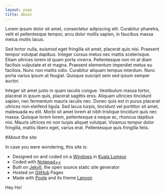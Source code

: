 ```yaml
---
layout: page
title: About
---
```


<p class="message">
  Lorem ipsum dolor sit amet, consectetur adipiscing elit. Curabitur pharetra, velit et pellentesque tempor, arcu dolor mollis sapien, in faucibus massa metus mollis lacus.
</p>

Sed tortor nulla, euismod eget fringilla sit amet, placerat quis nisi. Praesent tempor volutpat dapibus. Integer cursus metus nec mattis scelerisque. Etiam ultrices lorem id quam porta viverra. Pellentesque non mi at diam facilisis vulputate et et magna. Praesent elementum imperdiet metus eu facilisis. Nunc non mattis odio. Curabitur aliquam tempus interdum. Nunc porta varius ipsum at feugiat. Quisque suscipit sem sed ipsum semper auctor.

Integer sit amet justo in quam iaculis congue. Vestibulum massa tortor, placerat in ipsum quis, placerat sagittis eros. Aliquam ultricies tincidunt sapien, nec fermentum mauris iaculis nec. Donec quis est in purus placerat ultrices non eleifend ligula. Sed lacus turpis, tincidunt vel porttitor sit amet, malesuada eu elit. Morbi sit amet lorem at nibh tristique tincidunt quis nec massa. Quisque lorem lorem, pellentesque a neque ac, rhoncus dapibus nisi. Mauris ultrices mi non turpis aliquet volutpat. Vivamus tempor dolor fringilla, mattis libero eget, varius erat. Pellentesque quis fringilla felis.

#About the site

In case you were wondering, this site is:
- Designed on and coded on a [Windows](http://windows.microsoft.com/) in [Kuala Lumpur](http://en.wikipedia.org/wiki/Kuala_Lumpur)
- Coded with [Notepad++](http://notepad-plus-plus.org/)
- Built on [Jekyll](http://jekyllrb.com/), the open source static site generator
- Hosted on [GitHub](https://github.com/lumachroma/fantastiq) Pages
- Made with [Poole](http://getpoole.com/) and its theme [Lanyon](https://github.com/poole/lanyon)

Hey Ho!

